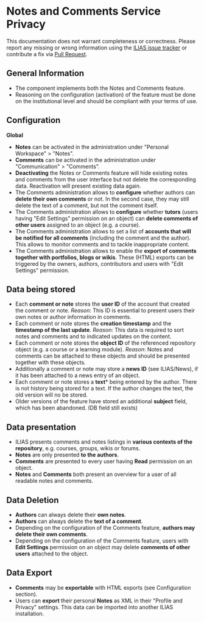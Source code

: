 # Notes and Comments Service Privacy

This documentation does not warrant completeness or correctness. Please report any
missing or wrong information using the [ILIAS issue tracker](https://mantis.ilias.de)
or contribute a fix via [Pull Request](../../docs/development/contributing.md#pull-request-to-the-repositories).


## General Information

- The component implements both the Notes and Comments feature.
- Reasoning on the configuration (activation) of the feature must be done on the institutional level and should be compliant with your terms of use.

## Configuration

**Global**

- **Notes** can be activated in the administration under "Personal Workspace" > "Notes".
- **Comments** can be activated in the administration under "Communication" > "Comments".
- **Deactivating** the Notes or Comments feature will hide existing notes and comments from the user interface but not delete the corresponding data. Reactivation will present existing data again.
- The Comments administration allows to **configure** whether authors can **delete their own comments** or not. In the second case, they may still delete the text of a comment, but not the comment itself.
- The Comments administration allows to **configure** whether **tutors** (users having "Edit Settings" permission on an object) can **delete comments of other users** assigned to an object (e.g. a course).
- The Comments administration allows to set a list of **accounts that will be notified for all comments** (including the comment and the author). This allows to monitor comments and to tackle inappropriate content.
- The Comments administration allows to enable the **export of comments together with portfolios, blogs or wikis**. These (HTML) exports can be triggered by the owners, authors, contributors and users with "Edit Settings" permission.


## Data being stored

- Each **comment or note** stores the **user ID** of the account that  created the comment or note. _Reason_: This ID is essential to present users their own notes or author information in comments.
- Each comment or note stores the **creation timestamp** and the **timestamp of the last update**. _Reason_: This data is required to sort notes and comments and to indicated updates on the content.
- Each comment or note stores the **object ID** of the referenced repository object (e.g. a course or a learning module). _Reason_: Notes and comments can be attached to these objects and should be presented together with these objects.
- Additionally a comment or note may store a **news ID** (see ILIAS/News), if it has been attached to a news entry of an object.
- Each comment or note stores a **text*** being entered by the author. There is not history being stored for a text. If the author changes the text, the old version will no be stored.
- Older versions of the feature have stored an additional **subject** field, which has been abandoned. (DB field still exists)


## Data presentation

- ILIAS presents comments and notes listings in **various contexts of the repository**, e.g.
  courses, groups, wikis or forums.
- **Notes** are only presented **to the authors**.
- **Comments** are presented to every user having **Read** permission on an object.
- **Notes** and **Comments** both present an overview for a user of all readable notes and comments.

## Data Deletion

- **Authors** can always delete their **own notes**.
- **Authors** can always delete the **text of a comment**.
- Depending on the configuration of the Comments feature, **authors may delete their own comments**.
- Depending on the configuration of the Comments feature, users with **Edit Settings** permission on an object may delete **comments of other users** attached to the object.

## Data Export

- **Comments** may be **exportable** with HTML exports (see Configuration section).
- Users can **export** their personal **Notes** as XML in their "Profile and Privacy" settings. This data can be imported into another ILIAS installation.